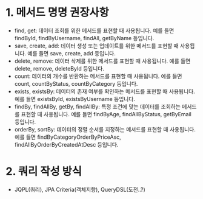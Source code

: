 # 1. 메서드 명명 권장사항
- find, get: 데이터 조회를 위한 메서드를 표현할 때 사용됩니다. 예를 들면 findById, findByUsername, findAll, getByName 등입니다.
- save, create, add: 데이터 생성 또는 업데이트를 위한 메서드를 표현할 때 사용됩니다. 예를 들면 save, create, add 등입니다.
- delete, remove: 데이터 삭제를 위한 메서드를 표현할 때 사용됩니다. 예를 들면 delete, remove, deleteById 등입니다.
- count: 데이터의 개수를 반환하는 메서드를 표현할 때 사용됩니다. 예를 들면 count, countByStatus, countByCategory 등입니다.
- exists, existsBy: 데이터의 존재 여부를 확인하는 메서드를 표현할 때 사용됩니다. 예를 들면 existsById, existsByUsername 등입니다.
- findBy, findAllBy, getBy, findAllBy: 특정 조건에 맞는 데이터를 조회하는 메서드를 표현할 때 사용됩니다. 예를 들면 findByAge, findAllByStatus, getByEmail 등입니다.
- orderBy, sortBy: 데이터의 정렬 순서를 지정하는 메서드를 표현할 때 사용됩니다. 예를 들면 findByCategoryOrderByPriceAsc, findAllByOrderByCreatedAtDesc 등입니다.

# 2. 쿼리 작성 방식
- JQPL(쿼리), JPA Criteria(객체지향), QueryDSL(도전..?)

